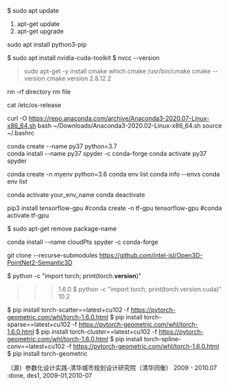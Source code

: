 $ sudo apt update
1. apt-get update
2. apt-get upgrade

sudo apt install python3-pip	

$ sudo apt install nvidia-cuda-toolkit
$ nvcc --version

> sudo apt-get -y install cmake
> which cmake
/usr/bin/cmake
> cmake --version
cmake version 2.8.12.2


rm -rf directory
rm file

cat /etc/os-release



curl -O https://repo.anaconda.com/archive/Anaconda3-2020.07-Linux-x86_64.sh
bash ~/Downloads/Anaconda3-2020.02-Linux-x86_64.sh
source ~/.bashrc

conda create --name py37 python=3.7  
conda install --name py37 spyder -c conda-forge
conda activate py37
spyder

conda create -n myenv python=3.6
conda env list
conda info --envs
conda env list

conda activate your_env_name
conda deactivate

pip3 install tensorflow-gpu
#conda create -n tf-gpu tensorflow-gpu
#conda activate tf-gpu


$ sudo apt-get remove package-name


conda install --name cloudPts spyder -c conda-forge

git clone --recurse-submodules https://github.com/intel-isl/Open3D-PointNet2-Semantic3D

$ python -c "import torch; print(torch.__version__)"
>>> 1.6.0
$ python -c "import torch; print(torch.version.cuda)"
>>> 10.2


$ pip install torch-scatter==latest+cu102 -f https://pytorch-geometric.com/whl/torch-1.6.0.html
$ pip install torch-sparse==latest+cu102 -f https://pytorch-geometric.com/whl/torch-1.6.0.html
$ pip install torch-cluster==latest+cu102 -f https://pytorch-geometric.com/whl/torch-1.6.0.html
$ pip install torch-spline-conv==latest+cu102 -f https://pytorch-geometric.com/whl/torch-1.6.0.html
$ pip install torch-geometric

（源）参数化设计实践-清华城市规划设计研究院（清华同衡） 2009 - 2010.07            :done,    des1, 2009-01,2010-07